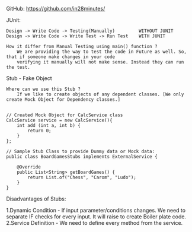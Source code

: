 GitHub: https://github.com/in28minutes/

JUnit:
	
	Design -> Write Code -> Testing(Manually)         WITHOUT JUNIT
	Design -> Write Code -> Write Test -> Run Test    WITH JUNIT

	How it differ from Manual Testing using main() function ?
		We are providing the way to test the code in Future as well. So, that if someone make changes in your code
		verifying it manually will not make sense. Instead they can run the test. 
		



Stub - Fake Object

	Where can we use this Stub ?
		If we like to create objects of any dependent classes. [We only create Mock Object for Dependency classes.]
		
		
	// Created Mock Object for CalcService class
	CalcService service = new CalcService(){
		int add (int a, int b) {
			return 0;
		}
	};
	
	// Sample Stub Class to provide Dummy data or Mock data:
	public class BoardGamesStubs implements ExternalService {

		@Override
		public List<String> getBoardGames() {
			return List.of("Chess", "Carom", "Ludo");
		}
	}

	
	
Disadvantages of Stubs:

1.Dynamic Condition - If input parameter/conditions changes. We need to separate IF checks
for every input. It will raise to create Boiler plate code.
2.Service Definition - We need to define every method from the service.
